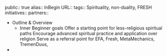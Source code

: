 public:: true
alias:: InBegin
URL::
tags:: Spirituality, non-duality, FRESH
initiatives::
partners::

- Outline & Overview
	- Inner Beginner goals
	  Offer a starting point for less-religious spiritual paths
	  Encourage advanced spiritual practice and application over religion
	  Serve as a referral point for EFA, Fresh, MetaMechanics, TremenDuus,
-